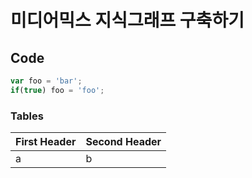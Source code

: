 # 미디어믹스 지식그래프 구축하기


## Code

```javascript
var foo = 'bar';
if(true) foo = 'foo';
```
### Tables

First Header | Second Header
------------ | ------------
a | b
